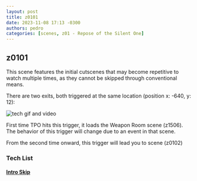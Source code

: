 ```yaml
---
layout: post
title: z0101
date: 2023-11-08 17:13 -0300
authors: pedro
categories: [scenes, z01 - Repose of the Silent One]
---
```


## z0101

This scene features the initial cutscenes that may become repetitive to watch multiple times, as they cannot be skipped through conventional means.

There are two exits, both triggered at the same location (position x: -640, y: 12):

![tech gif and video](_site\assets\z0101_0102.png)

First time TPO hits this trigger, it loads the Weapon Room scene (z1506). The behavior of this trigger will change due to an event in that scene.

From the second time onward, this trigger will lead you to scene (z0102)

### Tech List

#### [Intro Skip](../../posts/alt-tab-early-control//#intro-skip)
